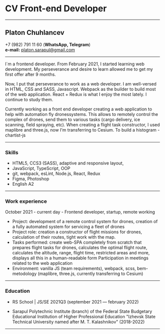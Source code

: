 # CV Front-end Developer
***
## Platon Chuhlancev

+7 (982) 791 11 60 (**WhatsApp, Telegram**)  
**e-mail:**  platon.sarapul@gmail.com

***


I`m a frontend developer.
From February 2021, I started learning web development. My perseverance and desire to learn allowed me to get my first offer after 9 months.

Now, I put that perseverance to work as a web developer. 
I am well-versed in HTML, CSS and SASS, Javascript. Webpack as the builder to build most of the web application. React + Redux is what I enjoy the most lately. I continue to study them.

Currently working as a front end developer creating a web application to help with automation fly dronessystems. This allows to remotely control the complex of drones, send them to various tasks (cargo delivery, ice scanning, field spraying, etc). When creating a flight task constructor, I used maplibre and three.js, now I'm transferring to Cesium. To build a histogram - chartist-js

***

### Skills

 * HTML5, CCS3 (SASS), adaptive and responsive layout, 
 * JavaScript, TypeScript, OOP
 * git, webpack, esLint, Node.js, React, Redux
 * Figma, Photoshop
 * English A2
***

### Work experience

October 2021 - current day - Frontend developer, startup, remote working
  - Project: development of a remote control system for drones, creation of a fully automated
system for servicing a fleet of drones
  - Project role: creation a constructor of flight missions for drones, calculation of their routes,
tight work with the map.
  - Tasks performed: create web-SPA completely from scratch that prepares flight tasks for drones, calculates the optimal flight route, calculates the altitude, range, flight time, restricted areas and more, displays all this in a human-readable form
Participation in meetings related to the web application
  - Environment: vanilla JS (team requirements), webpack, scss, bem-metodology (maplibre, three.js, currently transferring to Cesium)

***

### Education

* RS School | JS/SE 2021Q3
	(september 2021 — february 2022)
 
* Sarapul Polytechnic Institute (branch) of the Federal State Budgetary Educational 
	Institution of Higher Professional Education 
	"Izhevsk State Technical University named after M. T. Kalashnikov" (2018-2022)
    
***

